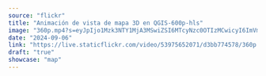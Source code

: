 ```yaml
---
source: "flickr"
title: "Animación de vista de mapa 3D en QGIS-600p-hls"
image: "360p.mp4?s=eyJpIjo1Mzk3NTY1MjA3MSwiZSI6MTcyNzc0OTIzMCwicyI6ImVmM2RkMGM1NjNkYmVhYjc5MjEzNWEyMjhkODY2NzAzMDY0MjhhNmIiLCJ2IjoxfQ.mp4"
date: "2024-09-06"
link: "https://live.staticflickr.com/video/53975652071/d3bb774578/360p.mp4?s=eyJpIjo1Mzk3NTY1MjA3MSwiZSI6MTcyNzc0OTIzMCwicyI6ImVmM2RkMGM1NjNkYmVhYjc5MjEzNWEyMjhkODY2NzAzMDY0MjhhNmIiLCJ2IjoxfQ"
draft: "true"
showcase: "map"
---
```

